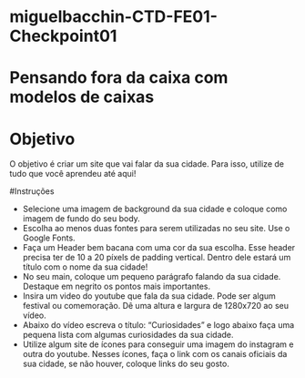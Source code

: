 # miguelbacchin-CTD-FE01-Checkpoint01

# Pensando fora da caixa com modelos de caixas

# Objetivo
O objetivo é criar um site que vai falar da sua cidade. Para isso, utilize de tudo que você aprendeu até aqui! 

#Instruções

- Selecione uma imagem de background da sua cidade e coloque como imagem de fundo do seu body.
- Escolha ao menos duas fontes para serem utilizadas no seu site. Use o Google Fonts.
- Faça um Header bem bacana com uma cor da sua escolha. Esse header precisa ter de 10 a 20 píxels de padding vertical. Dentro dele estará um título com o nome da sua cidade!
- No seu main, coloque um pequeno parágrafo falando da sua cidade. Destaque em negrito os pontos mais importantes.
- Insira um video do youtube que fala da sua cidade. Pode ser algum festival ou comemoração. Dê uma altura e largura de 1280x720 ao seu vídeo.
- Abaixo do vídeo escreva o título: “Curiosidades” e logo abaixo faça uma pequena lista com algumas curiosidades da sua cidade.
- Utilize algum site de ícones para conseguir uma imagem do instagram e outra do youtube. Nesses ícones, faça o link com os canais oficiais da sua cidade, se não houver, coloque links do seu gosto.
